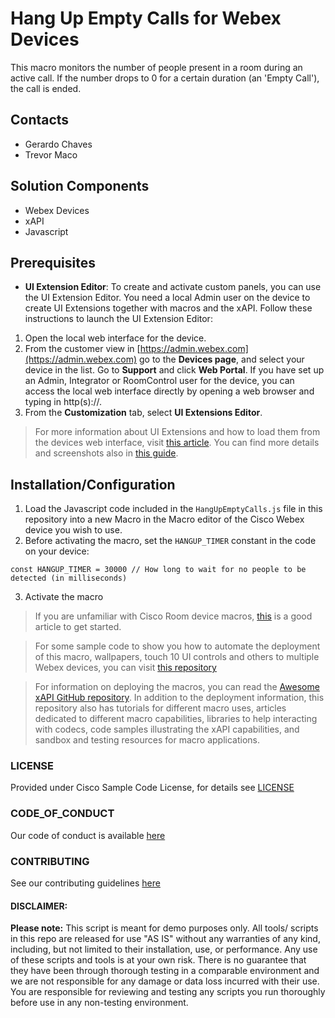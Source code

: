 # Hang Up Empty Calls for Webex Devices

This macro monitors the number of people present in a room during an active call. If the number drops to 0 for a certain duration (an 'Empty Call'), the call is ended.

## Contacts
* Gerardo Chaves
* Trevor Maco

## Solution Components
* Webex Devices
* xAPI
* Javascript

## Prerequisites
- **UI Extension Editor**: To create and activate custom panels, you can use the UI Extension Editor. You need a local Admin user on the device to create UI Extensions together with macros and the xAPI. Follow these instructions to launch the UI Extension Editor:
1. Open the local web interface for the device.
2. From the customer view in [https://admin.webex.com](https://admin.webex.com) go to the <b>Devices page</b>, and select your device in the list. Go to <b>Support</b> and click <b>Web Portal</b>. If you have set up an Admin, Integrator or RoomControl user for the device, you can access the local web interface directly by opening a web browser and typing in http(s)://<endpoint ip or hostname>.
3. From the <b>Customization</b> tab, select <b>UI Extensions Editor</b>.

> For more information about UI Extensions and how to load them from the devices web interface, visit [this article](https://help.webex.com/en-us/n18glho/User-Interface-Extensions-with-Room-and-Desk-Devices-and-Webex-Boards). You can find more details and screenshots 
also in [this guide](https://www.cisco.com/c/dam/en/us/td/docs/telepresence/endpoint/roomos-103/desk-room-kit-boards-customization-guide-roomos-103.pdf).

## Installation/Configuration
1. Load the Javascript code included in the `HangUpEmptyCalls.js` file in this repository into a new Macro in the Macro editor of the Cisco Webex device you wish to use.
2. Before activating the macro, set the `HANGUP_TIMER` constant in the code on your device:
```
const HANGUP_TIMER = 30000 // How long to wait for no people to be detected (in milliseconds)
```
3. Activate the macro

> If you are unfamiliar with Cisco Room device macros, [this](https://help.webex.com/en-us/np8b6m6/Use-of-Macros-with-Room-and-Desk-Devices-and-Webex-Boards) is a good article to get started.

> For some sample code to show you how to automate the deployment of this macro, wallpapers, touch 10 UI controls and others to multiple Webex devices, you can visit [this repository](https://github.com/voipnorm/CE-Deploy)

> For information on deploying the macros, you can read the [Awesome xAPI GitHub repository](https://github.com/CiscoDevNet/awesome-xapi#user-content-developer-tools). In addition to the deployment information, this repository also has tutorials for different macro uses, articles dedicated to different macro capabilities, libraries to help interacting with codecs, code samples illustrating the xAPI capabilities, and sandbox and testing resources for macro applications.

### LICENSE

Provided under Cisco Sample Code License, for details see [LICENSE](LICENSE.md)

### CODE_OF_CONDUCT

Our code of conduct is available [here](CODE_OF_CONDUCT.md)

### CONTRIBUTING

See our contributing guidelines [here](CONTRIBUTING.md)

#### DISCLAIMER:
<b>Please note:</b> This script is meant for demo purposes only. All tools/ scripts in this repo are released for use "AS IS" without any warranties of any kind, including, but not limited to their installation, use, or performance. Any use of these scripts and tools is at your own risk. There is no guarantee that they have been through thorough testing in a comparable environment and we are not responsible for any damage or data loss incurred with their use.
You are responsible for reviewing and testing any scripts you run thoroughly before use in any non-testing environment.